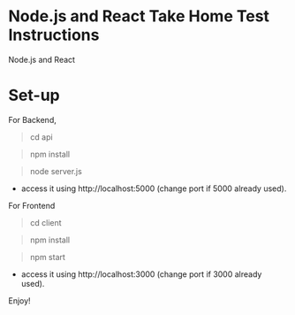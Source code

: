 # Node.js and React Take Home Test Instructions
Node.js and React

# Set-up
For Backend,
> cd api 

> npm install

> node server.js

- access it using http://localhost:5000 (change port if 5000 already used).

For Frontend
> cd client

> npm install

> npm start

- access it using http://localhost:3000 (change port if 3000 already used).

Enjoy!